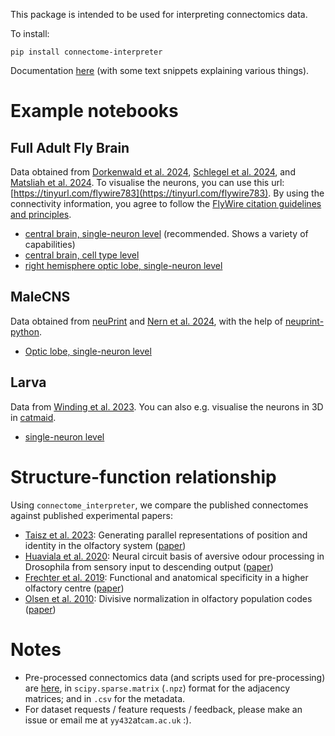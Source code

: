 This package is intended to be used for interpreting connectomics data. 

To install: 
```
pip install connectome-interpreter
```

Documentation [here](https://connectome-interpreter.readthedocs.io/en/latest/) (with some text snippets explaining various things). 

# Example notebooks 
## Full Adult Fly Brain 
Data obtained from [Dorkenwald et al. 2024](https://www.nature.com/articles/s41586-024-07558-y), [Schlegel et al. 2024](https://www.nature.com/articles/s41586-024-07686-5), and [Matsliah et al. 2024](https://www.nature.com/articles/s41586-024-07981-1). To visualise the neurons, you can use this url: [https://tinyurl.com/flywire783](https://tinyurl.com/flywire783). By using the connectivity information, you agree to follow the [FlyWire citation guidelines and principles](https://codex.flywire.ai/api/download).
  - [central brain, single-neuron level](https://colab.research.google.com/drive/1_beqiKPX8pC7---DWepKO8dEv1sJ2vA4?usp=sharing) (recommended. Shows a variety of capabilities)
  - [central brain, cell type level](https://colab.research.google.com/drive/1ECUagwN-r2rnKyfcYgtR1oG8Lox8m8BW?usp=sharing)
  - [right hemisphere optic lobe, single-neuron level](https://colab.research.google.com/drive/1SHMZ3DUTeakdh0znMmXu5g2qffx6rFGV?usp=sharing)

## MaleCNS 
Data obtained from [neuPrint](https://neuprint.janelia.org/?dataset=optic-lobe%3Av1.0&qt=findneurons) and [Nern et al. 2024](https://www.biorxiv.org/content/10.1101/2024.04.16.589741v2), with the help of [neuprint-python](https://connectome-neuprint.github.io/neuprint-python/docs/). 
- [Optic lobe, single-neuron level](https://colab.research.google.com/drive/1qEmO1tOOjSksa41OZ4_mX7KnJ8vBsvLU?usp=sharing)

## Larva 
Data from [Winding et al. 2023](https://www.science.org/doi/10.1126/science.add9330). You can also e.g. visualise the neurons in 3D in [catmaid](https://catmaid.virtualflybrain.org/).
- [single-neuron level](https://colab.research.google.com/drive/1VIMNFBp7dCgN5XOQ9vvzPaqb80BGPZx4?usp=sharing) 

# Structure-function relationship 
Using `connectome_interpreter`, we compare the published connectomes against published experimental papers: 
- [Taisz et al. 2023](https://colab.research.google.com/drive/1WNNnNCjTey-iSlHPkxMlr_EaLsRMs9iX?usp=drive_link): Generating parallel representations of position and identity in the olfactory system ([paper](https://www.cell.com/cell/abstract/S0092-8674(23)00472-5))
- [Huaviala et al. 2020](https://colab.research.google.com/drive/1EyrGWO7MqpCZLvT2h4RyT4SaQy2fwYQT?usp=sharing): Neural circuit basis of aversive odour processing in Drosophila from sensory input to descending output ([paper](https://www.biorxiv.org/content/10.1101/394403v2))
- [Frechter et al. 2019](https://colab.research.google.com/drive/1cSWNUdaU8Pll77eh4kOEz-NmrKHLnj-K?usp=sharing): Functional and anatomical specificity in a higher olfactory centre ([paper](https://www.ncbi.nlm.nih.gov/pmc/articles/PMC6550879/))
- [Olsen et al. 2010](https://colab.research.google.com/drive/1dA5GTHg25S3Mc9CBtexplfjk1z1kM04V?usp=sharing): Divisive normalization in olfactory population codes ([paper](https://www.ncbi.nlm.nih.gov/pmc/articles/PMC2866644/))

# Notes 
- Pre-processed connectomics data (and scripts used for pre-processing) are [here](https://github.com/YijieYin/connectome_data_prep/tree/main), in `scipy.sparse.matrix` (`.npz`) format for the adjacency matrices; and in `.csv` for the metadata.
- For dataset requests / feature requests / feedback, please make an issue or email me at `yy432`at`cam.ac.uk` :). 
